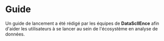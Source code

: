 # Guide

Un guide de lancement a été rédigé par les équipes de **DataScIIEnce** afin d'aider les utilisateurs à se lancer au sein de l'écosystème en analyse de données.
